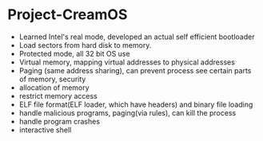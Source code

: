 # Project-CreamOS
- Learned Intel's real mode, developed an actual self efficient bootloader
- Load sectors from hard disk to memory.
- Protected mode, all 32 bit OS use
- Virtual memory, mapping virtual addresses to physical addresses
- Paging (same address sharing), can prevent process see certain parts of memory, security
- allocation of memory
- restrict memory access
- ELF file format(ELF loader, which have headers) and binary file loading
- handle malicious programs, paging(via rules), can kill the process
- handle program crashes
- interactive shell
